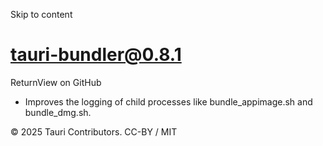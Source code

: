Skip to content
# tauri-bundler@0.8.1
ReturnView on GitHub
  * Improves the logging of child processes like bundle_appimage.sh and bundle_dmg.sh.


© 2025 Tauri Contributors. CC-BY / MIT
